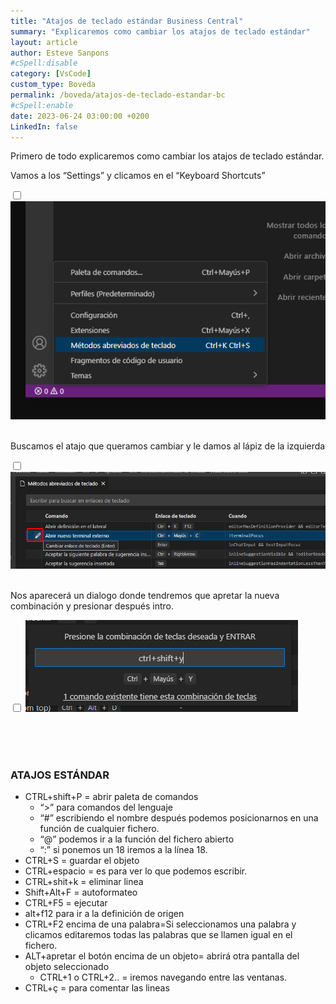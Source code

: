 ```yaml
---
title: "Atajos de teclado estándar Business Central"
summary: "Explicaremos como cambiar los atajos de teclado estándar"
layout: article
author: Esteve Sanpons
#cSpell:disable
category: [VsCode]
custom_type: Boveda
permalink: /boveda/atajos-de-teclado-estandar-bc
#cSpell:enable
date: 2023-06-24 03:00:00 +0200
LinkedIn: false
---
```


Primero de todo explicaremos como cambiar los atajos de teclado estándar.

Vamos a los “Settings” y clicamos en el “Keyboard Shortcuts”

<input type="checkbox" id="image-checkbox-01" class="image-checkbox">
<label for="image-checkbox-01"  class="image-label">
    <img class="img-container" src="/assets/img/articles/atajos-de-teclado-estandar-bc/imagen01.png">
</label>
<br><br>

Buscamos el atajo que queramos cambiar y le damos al lápiz de la izquierda

<input type="checkbox" id="image-checkbox-02" class="image-checkbox">
<label for="image-checkbox-02"  class="image-label">
    <img class="img-container" src="/assets/img/articles/atajos-de-teclado-estandar-bc/imagen02.png">
</label>
<br><br>

Nos aparecerá un dialogo donde tendremos que apretar la nueva combinación y presionar después intro.

<input type="checkbox" id="image-checkbox-03" class="image-checkbox">
<label for="image-checkbox-03"  class="image-label">
    <img class="img-container" src="/assets/img/articles/atajos-de-teclado-estandar-bc/imagen03.png">
</label>
<br><br>
 
<br><br>

### ATAJOS ESTÁNDAR

- CTRL+shift+P = abrir paleta de comandos
  - “>” para comandos del lenguaje
  - “#” escribiendo el nombre después podemos posicionarnos en una función de cualquier fichero.
  - “@” podemos ir a la función del fichero abierto
  - “:” si ponemos un 18 iremos a la línea 18.
- CTRL+S = guardar el objeto
- CTRL+espacio = es para ver lo que podemos escribir.
- CTRL+shit+k = eliminar linea
- Shift+Alt+F = autoformateo
- CTRL+F5 = ejecutar
- alt+f12 para ir a la definición de origen
- CTRL+F2 encima de una palabra=Si seleccionamos una palabra y clicamos editaremos todas las palabras que se llamen igual en el fichero.
- ALT+apretar el botón encima de un objeto= abrirá otra pantalla del objeto seleccionado
  - CTRL+1 o CTRL+2.. = iremos navegando entre las ventanas.
- CTRL+ç = para comentar las lineas
